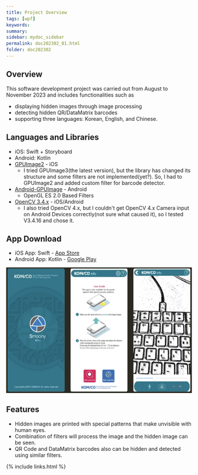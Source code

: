 ```yaml
---
title: Project Overview
tags: [wpf]
keywords:
summary: 
sidebar: mydoc_sidebar
permalink: doc202302_01.html
folder: doc202302
---
```


## Overview

This software development project was carried out from August to November 2023 and includes functionalities such as 

- displaying hidden images through image processing
- detecting hidden QR/DataMatrix barcodes
- supporting three languages: Korean, English, and Chinese.

## Languages and Libraries

- iOS: Swift + Storyboard
- Android: Kotlin
- [GPUImage2](https://github.com/BradLarson/GPUImage2) - iOS
    - I tried GPUImage3(the latest version), but the library has changed its structure and some filters are not implemented(yet?). So, I had to GPUImage2 and added custom filter for barcode detector.
- [Android-GPUImage](https://github.com/cats-oss/android-gpuimage) - Android
    - OpenGL ES 2.0 Based Filters
- [OpenCV 3.4.x](https://github.com/opencv/opencv/tree/3.4.16) - iOS/Android
    - I also tried OpenCV 4.x, but I couldn't get OpenCV 4.x Camera input on Android Devices correctly(not sure what caused it), so I tested V3.4.16 and chose it. 


## App Download

- iOS App: Swift - [App Store](https://apps.apple.com/us/app/smoony/id938560544)
- Android App: Kotlin - [Google Play](https://play.google.com/store/apps/details?id=com.komsco.android.smoony&pcampaignid=web_share)

![Smoony Screen Shots](Smoony_ScreenShots.png)


## Features

- Hidden images are printed with special patterns that make unvisible with human eyes.
- Combination of filters will process the image and the hidden image can be seen.
- QR Code and DataMatrix barcodes also can be hidden and detected using similar filters.




{% include links.html %}
